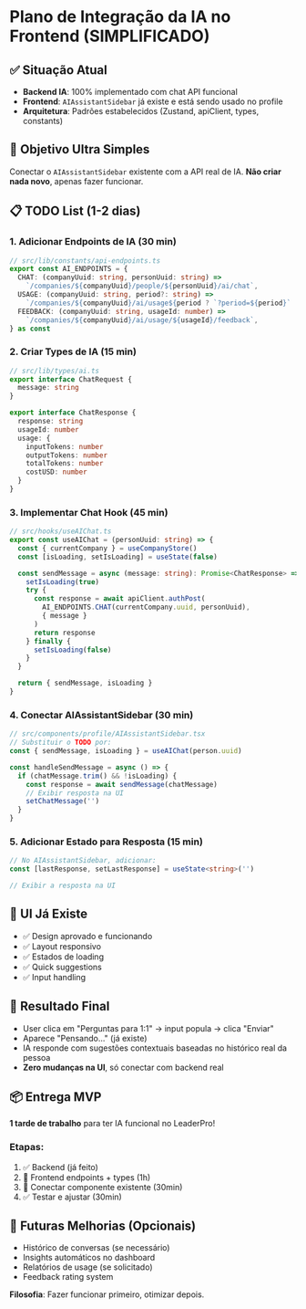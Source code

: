 # Plano de Integração da IA no Frontend (SIMPLIFICADO)

## ✅ Situação Atual
- **Backend IA**: 100% implementado com chat API funcional
- **Frontend**: `AIAssistantSidebar` já existe e está sendo usado no profile
- **Arquitetura**: Padrões estabelecidos (Zustand, apiClient, types, constants)

## 🎯 Objetivo Ultra Simples
Conectar o `AIAssistantSidebar` existente com a API real de IA. **Não criar nada novo**, apenas fazer funcionar.

## 📋 TODO List (1-2 dias)

### 1. Adicionar Endpoints de IA (30 min)
```typescript
// src/lib/constants/api-endpoints.ts
export const AI_ENDPOINTS = {
  CHAT: (companyUuid: string, personUuid: string) => 
    `/companies/${companyUuid}/people/${personUuid}/ai/chat`,
  USAGE: (companyUuid: string, period?: string) => 
    `/companies/${companyUuid}/ai/usage${period ? `?period=${period}` : ''}`,
  FEEDBACK: (companyUuid: string, usageId: number) => 
    `/companies/${companyUuid}/ai/usage/${usageId}/feedback`,
} as const
```

### 2. Criar Types de IA (15 min)
```typescript
// src/lib/types/ai.ts
export interface ChatRequest {
  message: string
}

export interface ChatResponse {
  response: string
  usageId: number
  usage: {
    inputTokens: number
    outputTokens: number
    totalTokens: number
    costUSD: number
  }
}
```

### 3. Implementar Chat Hook (45 min)
```typescript
// src/hooks/useAIChat.ts
export const useAIChat = (personUuid: string) => {
  const { currentCompany } = useCompanyStore()
  const [isLoading, setIsLoading] = useState(false)

  const sendMessage = async (message: string): Promise<ChatResponse> => {
    setIsLoading(true)
    try {
      const response = await apiClient.authPost(
        AI_ENDPOINTS.CHAT(currentCompany.uuid, personUuid),
        { message }
      )
      return response
    } finally {
      setIsLoading(false)
    }
  }

  return { sendMessage, isLoading }
}
```

### 4. Conectar AIAssistantSidebar (30 min)
```typescript
// src/components/profile/AIAssistantSidebar.tsx
// Substituir o TODO por:
const { sendMessage, isLoading } = useAIChat(person.uuid)

const handleSendMessage = async () => {
  if (chatMessage.trim() && !isLoading) {
    const response = await sendMessage(chatMessage)
    // Exibir resposta na UI
    setChatMessage('')
  }
}
```

### 5. Adicionar Estado para Resposta (15 min)
```typescript
// No AIAssistantSidebar, adicionar:
const [lastResponse, setLastResponse] = useState<string>('')

// Exibir a resposta na UI
```

## 🎨 UI Já Existe
- ✅ Design aprovado e funcionando
- ✅ Layout responsivo
- ✅ Estados de loading
- ✅ Quick suggestions
- ✅ Input handling

## 🚀 Resultado Final
- User clica em "Perguntas para 1:1" → input popula → clica "Enviar"
- Aparece "Pensando..." (já existe)
- IA responde com sugestões contextuais baseadas no histórico real da pessoa
- **Zero mudanças na UI**, só conectar com backend real

## 📦 Entrega MVP
**1 tarde de trabalho** para ter IA funcional no LeaderPro!

### Etapas:
1. ✅ Backend (já feito)
2. 🔧 Frontend endpoints + types (1h)
3. 🔌 Conectar componente existente (30min)
4. ✅ Testar e ajustar (30min)

## 🔮 Futuras Melhorias (Opcionais)
- Histórico de conversas (se necessário)
- Insights automáticos no dashboard  
- Relatórios de usage (se solicitado)
- Feedback rating system

**Filosofia**: Fazer funcionar primeiro, otimizar depois.